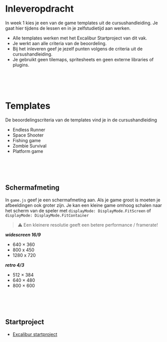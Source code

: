 # Inleveropdracht

In week 1 kies je een van de game templates uit de cursushandleiding. Je gaat hier tijdens de lessen en in je zelfstudietijd aan werken. 

- Alle templates werken met het Excalibur Startproject van dit vak.
- Je werkt aan alle criteria van de beoordeling.
- Bij het inleveren geef je jezelf punten volgens de criteria uit de cursushandleiding.
- Je gebruikt geen tilemaps, spritesheets en geen externe libraries of plugins.

<br>
<br>
<br>

# Templates

De beoordelingscriteria van de templates vind je in de cursushandleiding

- Endless Runner
- Space Shooter
- Fishing game
- Zombie Survival
- Platform game

<br>
<br>
<br>

## Schermafmeting

In `game.js` geef je een schermafmeting aan. Als je game groot is moeten je afbeeldingen ook groter zijn. Je kan een kleine game omhoog schalen naar het scherm van de speler met `displayMode: DisplayMode.FitScreen` of `displayMode: DisplayMode.FitContainer`

> ⚠️ Een kleinere resolutie geeft een betere performance / framerate!

***widescreen 16/9***
- 640 × 360
- 800 x 450
- 1280 x 720

***retro 4/3***
- 512 × 384
- 640 × 480
- 800 × 600

<br>
<br>
<br>

## Startproject

- [Excalibur startproject](https://github.com/HR-CMGT/prg4-startproject-2025)
